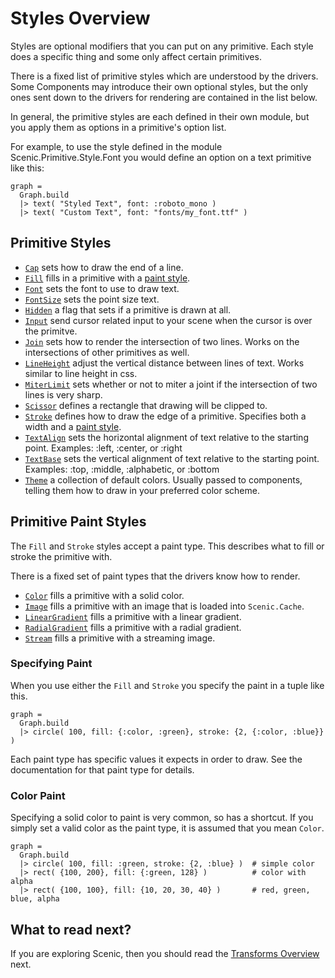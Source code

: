 # Styles Overview

Styles are optional modifiers that you can put on any primitive. Each style does a specific thing and some only affect certain primitives.

There is a fixed list of primitive styles which are understood by the drivers. Some Components may introduce their own optional styles, but the only ones sent down to the drivers for rendering are contained in the list below.

In general, the primitive styles are each defined in their own module, but you apply them as options in a primitive's option list.

For example, to use the style defined in the module Scenic.Primitive.Style.Font you would define an option on a text primitive like this:

    graph =
      Graph.build
      |> text( "Styled Text", font: :roboto_mono )
      |> text( "Custom Text", font: "fonts/my_font.ttf" )

## Primitive Styles

* [`Cap`](Scenic.Primitive.Style.Cap.html) sets how to draw the end of a line.
* [`Fill`](Scenic.Primitive.Style.Fill.html) fills in a primitive with a [paint style](overview_styles.html#primitive-paint-styles).
* [`Font`](Scenic.Primitive.Style.Font.html) sets the font to use to draw text.
* [`FontSize`](Scenic.Primitive.Style.FontSize.html) sets the point size text.
* [`Hidden`](Scenic.Primitive.Style.Hidden.html) a flag that sets if a primitive is drawn at all.
* [`Input`](Scenic.Primitive.Style.Input.html) send cursor related input to your scene when the cursor is over the primitve.
* [`Join`](Scenic.Primitive.Style.Join.html) sets how to render the intersection of two lines. Works on the intersections of other primitives as well.
* [`LineHeight`](Scenic.Primitive.Style.LineHeight.html) adjust the vertical distance between lines of text. Works similar to line height in css.
* [`MiterLimit`](Scenic.Primitive.Style.MiterLimit.html) sets whether or not to miter a joint if the intersection of two lines is very sharp.
* [`Scissor`](Scenic.Primitive.Style.Scissor.html) defines a rectangle that drawing will be clipped to.
* [`Stroke`](Scenic.Primitive.Style.Stroke.html) defines how to draw the edge of a primitive. Specifies both a width and a [paint style](overview_styles.html#primitive-paint-styles).
* [`TextAlign`](Scenic.Primitive.Style.TextAlign.html) sets the horizontal alignment of text relative to the starting point. Examples: :left, :center, or :right
* [`TextBase`](Scenic.Primitive.Style.TextBase.html) sets the vertical alignment of text relative to the starting point. Examples: :top, :middle, :alphabetic, or :bottom
* [`Theme`](Scenic.Primitive.Style.Theme.html) a collection of default colors. Usually passed to components, telling them how to draw in your preferred color scheme.

## Primitive Paint Styles

The `Fill` and `Stroke` styles accept a paint type. This describes what to fill or stroke the primitive with.

There is a fixed set of paint types that the drivers know how to render.

* [`Color`](Scenic.Primitive.Style.Paint.Color.html) fills a primitive with a solid color. 
* [`Image`](Scenic.Primitive.Style.Paint.Image.html) fills a primitive with an image that is loaded into `Scenic.Cache`.
* [`LinearGradient`](Scenic.Primitive.Style.Paint.LinearGradient.html) fills a primitive with a linear gradient.
* [`RadialGradient`](Scenic.Primitive.Style.Paint.RadialGradient.html) fills a primitive with a radial gradient.
* [`Stream`](Scenic.Primitive.Style.Paint.Stream.html) fills a primitive with a streaming image.

### Specifying Paint

When you use either the `Fill` and `Stroke` you specify the paint in a tuple like this.

    graph =
      Graph.build
      |> circle( 100, fill: {:color, :green}, stroke: {2, {:color, :blue}} )

Each paint type has specific values it expects in order to draw. See the documentation for that paint type for details.

### Color Paint

Specifying a solid color to paint is very common, so has a shortcut. If you simply set a valid color as the paint type, it is assumed that you mean `Color`.

    graph =
      Graph.build
      |> circle( 100, fill: :green, stroke: {2, :blue} )  # simple color
      |> rect( {100, 200}, fill: {:green, 128} )          # color with alpha
      |> rect( {100, 100}, fill: {10, 20, 30, 40} )       # red, green, blue, alpha

## What to read next?

If you are exploring Scenic, then you should read the [Transforms Overview](overview_transforms.html) next.



